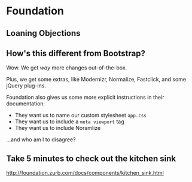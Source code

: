 # Foundation

## Loaning Objections

## How's this different from Bootstrap?

Wow. We get *way* more changes out-of-the-box.

Plus, we get some extras, like Modernizr, Normalize, Fastclick, and some jQuery plug-ins.

Foundation also gives us some more explicit instructions in their documentation:

- They want us to name our custom stylesheet `app.css`
- They want us to include a `meta viewport` tag
- They want us to include Noramlize

...and who am I to disagree?

## Take 5 minutes to check out the kitchen sink

http://foundation.zurb.com/docs/components/kitchen_sink.html
